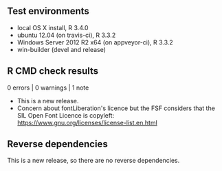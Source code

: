 ## Test environments
* local OS X install, R 3.4.0
* ubuntu 12.04 (on travis-ci), R 3.3.2
* Windows Server 2012 R2 x64 (on appveyor-ci), R 3.3.2
* win-builder (devel and release)

## R CMD check results

0 errors | 0 warnings | 1 note

* This is a new release.
* Concern about fontLiberation's licence but the FSF considers that
  the SIL Open Font Licence is copyleft:
  https://www.gnu.org/licenses/license-list.en.html

## Reverse dependencies

This is a new release, so there are no reverse dependencies.
